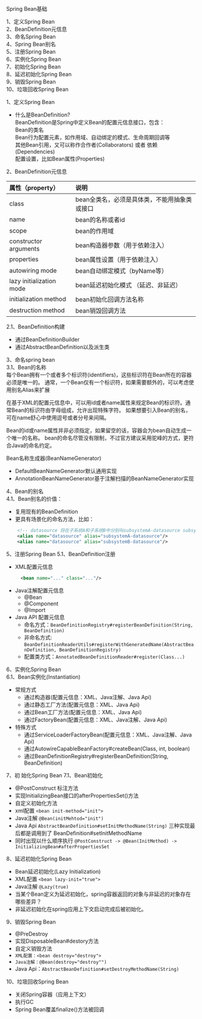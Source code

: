 
 Spring Bean基础  
 
 1、定义Spring Bean  
 2、BeanDefinition元信息  
 3、命名Spring Bean  
 4、Spring Bean别名  
 5、注册Spring Bean  
 6、实例化Spring Bean  
 7、初始化Spring Bean  
 8、延迟初始化Spring Bean  
 9、销毁Spring Bean  
 10、垃圾回收Spring Bean  


 1、定义Spring Bean
  - 什么是BeanDefinition?   
    BeanDefinition是Spring中定义Bean的配置元信息接口，包含：  
      Bean的类名  
      Bean行为配置元素，如作用域、自动绑定的模式、生命周期回调等  
      其他Bean引用，又可以称作合作者(Collaborators) 或者 依赖(Dependencies)  
      配置设置，比如Bean属性(Properties)  
      
 2、BeanDefinition元信息   

| 属性（property） | 说明 |
| :-----| :---- |
| class | bean全类名，必须是具体类，不能用抽象类或接口 |
| name | bean的名称或者id |
| scope | bean的作用域 |
| constructor arguments | bean构造器参数（用于依赖注入） |
| properties | bean属性设置（用于依赖注入） |
| autowiring mode | bean自动绑定模式（byName等） | 
| lazy initialization mode | bean延迟初始化模式 （延迟、非延迟）|
| initialization method | bean初始化回调方法名称 |
| destruction method | bean销毁回调方法 |

2.1、BeanDefinition构建

 - 通过BeanDefinitionBuilder
 - 通过AbstractBeanDefinition以及派生类


3、命名spring bean  
3.1、Bean的名称  
每个Bean拥有一个或者多个标识符(identifiers)，这些标识符在Bean所在的容器必须是唯一的。
通常，一个Bean仅有一个标识符，如果需要额外的，可以考虑使用别名Alias来扩展   
   
在基于XML的配置元信息中，可以用id或者name属性来规定Bean的标识符。通常Bean的标识符由字母组成，允许出现特殊字符。
如果想要引入Bean的别名，可在name舒心中使用逗号或者分号来间隔。   
  
Bean的id或name属性并非必须指定，如果留空的话，容器会为bean自动生成一个唯一的名称。
bean的命名尽管没有限制，不过官方建议采用驼峰的方式，更符合Java的命名约定。   

Bean名称生成器(BeanNameGenerator)  
- DefaultBeanNameGenerator默认通用实现
- AnnotationBeanNameGenerator基于注解扫描的BeanNameGenerator实现   

   
4、Bean的别名   
4.1、Bean别名的价值：   
 - 复用现有的BeanDefinition   
 - 更具有场景化的命名方法，比如： 
```xml
    <!-- datasource 将在子系统A和子系统B中分别叫subsystemA-datasource subsystemB-datasource -->
    <alias name="datasource" alias="subsystemA-datasource"/>
    <alias name="datasource" alias="subsystemB-datasource"/>
```

5、注册Spring Bean
5.1、BeanDefinition注册   
- XML配置元信息
  ```xml
    <bean name="..." class="..."/>
  ```
- Java注解配置元信息
  - @Bean
  - @Component
  - @Import
- Java API 配置元信息
  - 命名方式：`BeanDefinitionRegistry#registerBeanDefinition(String, BeanDefinition)`
  - 非命名方式: `BeanDefinitionReaderUtils#registerWithGeneratedName(AbstractBeanDefinition, BeanDefinitionRegistry)`
  - 配置类方式：`AnnotatedBeanDefinitionReader#register(Class...)`
    
6、实例化Spring Bean   
6.1、Bean实例化(Instantiation)  
- 常规方式   
  - 通过构造器(配置元信息：XML、Java注解、Java Api)
  - 通过静态工厂方法(配置元信息：XML、Java Api)
  - 通过Bean工厂方法(配置元信息：XML、Java Api)
  - 通过FactoryBean(配置元信息：XML、Java注解、Java Api)
- 特殊方式
  - 通过ServiceLoaderFactoryBean(配置元信息：XML、Java注解、Java Api)
  - 通过AutowireCapableBeanFactory#createBean(Class, int, boolean)
  - 通过BeanDefinitionRegistry#registerBeanDefinition(String, BeanDefinition)

7、初 始化Spring Bean
7.1、Bean初始化
- @PostConstruct 标注方法
- 实现InitializingBean接口的afterPropertiesSet()方法
- 自定义初始化方法
 - xml配置 `<bean init-method="init">`
 - Java注解 `@Bean(initMehtod="init")`
 - Java Api `AbstractBeanDefinition#setInitMethodName(String)` 三种实现最后都是调用到了 BeanDefinition#setInitMethodName
 - 同时出现以什么顺序执行 `@PostConstruct -> @Bean(InitMethod) -> InitializingBean#afterPropertiesSet`

8、延迟初始化Spring Bean
- Bean延迟初始化(Lazy Initialization)
 - XML配置 `<bean lazy-init="true">`
 - Java注解 `@Lazy(true)`
 - 当某个Bean定义为延迟初始化，spring容器返回的对象与非延迟的对象存在哪些差异？
 - 非延迟初始化在spring应用上下文启动完成后被初始化。

9、销毁Spring Bean
- @PreDestroy
- 实现DisposableBean#destory方法
- 自定义销毁方法
 - `XML配置：<bean destroy="destroy">`
 - `Java注解：@Bean(destroy="destroy"")`
 - Java Api：`AbstractBeanDefinition#setDestroyMethodName(String)`

10、垃圾回收Spring Bean
- 关闭Spring容器（应用上下文）
- 执行GC
- Spring Bean覆盖finalize()方法被回调